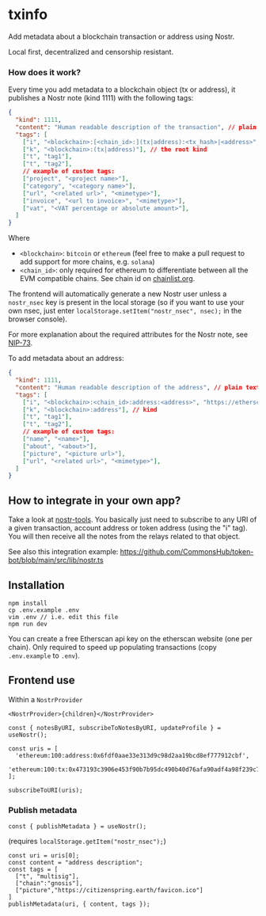 # txinfo

Add metadata about a blockchain transaction or address using Nostr.

Local first, decentralized and censorship resistant.

### How does it work?

Every time you add metadata to a blockchain object (tx or address), it publishes a Nostr note (kind 1111) with the following tags:

```json
{
  "kind": 1111,
  "content": "Human readable description of the transaction", // plain text, no markdown
  "tags": [
    ["i", "<blockchain>:[<chain_id>:](tx|address):<tx_hash>|<address>", "https://etherscan.io/tx/<tx_hash>"], // root URL
    ["k", "<blockchain>:(tx|address)"], // the root kind
    ["t", "tag1"],
    ["t", "tag2"],
    // example of custom tags:
    ["project", "<project name>"],
    ["category", "<category name>"],
    ["url", "<related url>", "<mimetype>"],
    ["invoice", "<url to invoice>", "<mimetype>"],
    ["vat", "<VAT percentage or absolute amount>"],
  ]
}
```

Where 
- `<blockchain>`: `bitcoin` or `ethereum` (feel free to make a pull request to add support for more chains, e.g. `solana`)
- `<chain_id>`: only required for ethereum to differentiate between all the EVM compatible chains. See chain id on [chainlist.org](https://chainlist.org/).

The frontend will automatically generate a new Nostr user unless a `nostr_nsec` key is present in the local storage (so if you want to use your own nsec, just enter `localStorage.setItem("nostr_nsec", nsec);` in the browser console).

For more explanation about the required attributes for the Nostr note, see [NIP-73](https://github.com/nostr-protocol/nips/blob/master/73.md).

To add metadata about an address:

```json
{
  "kind": 1111,
  "content": "Human readable description of the address", // plain text, no markdown
  "tags": [
    ["i", "<blockchain>:<chain_id>:address:<address>", "https://etherscan.io/address/<address>"], // URI
    ["k", "<blockchain>:address"], // kind
    ["t", "tag1"],
    ["t", "tag2"],
    // example of custom tags:
    ["name", "<name>"],
    ["about", "<about>"],
    ["picture", "<picture url>"],
    ["url", "<related url>", "<mimetype>"],
  ]
}
```

## How to integrate in your own app?

Take a look at [nostr-tools](https://github.com/nbd-wtf/nostr-tools).
You basically just need to subscribe to any URI of a given transaction, account address or token address (using the "i" tag). You will then receive all the notes from the relays related to that object.

See also this integration example: https://github.com/CommonsHub/token-bot/blob/main/src/lib/nostr.ts

## Installation

```
npm install
cp .env.example .env
vim .env // i.e. edit this file
npm run dev
```

You can create a free Etherscan api key on the etherscan website (one per chain).
Only required to speed up populating transactions (copy `.env.example` to `.env`).

## Frontend use

Within a `NostrProvider`

```
<NostrProvider>{children}</NostrProvider>
```

```
const { notesByURI, subscribeToNotesByURI, updateProfile } = useNostr();

const uris = [
  'ethereum:100:address:0x6fdf0aae33e313d9c98d2aa19bcd8ef777912cbf',
  'ethereum:100:tx:0x473193c3906e453f90b7b95dc490b40d76afa90adf4a98f239c7a8c8bf396e10'
];

subscribeToURI(uris);
```

### Publish metadata

```
const { publishMetadata } = useNostr();
```

(requires `localStorage.getItem("nostr_nsec");`)

```
const uri = uris[0];
const content = "address description";
const tags = [
  ["t", "multisig"],
  ["chain":"gnosis"],
  ["picture","https://citizenspring.earth/favicon.ico"]
]
publishMetadata(uri, { content, tags });
```

